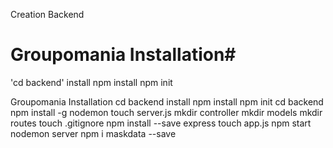 Creation Backend
#  Groupomania Installation#
'cd backend'
install npm install
npm init


Groupomania Installation
cd backend
install npm install
npm init
cd backend
npm install -g nodemon
touch server.js
mkdir controller
mkdir models
mkdir routes
touch .gitignore
npm install --save express
touch app.js
npm start
nodemon server
npm i maskdata --save